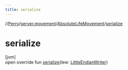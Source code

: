 ```yaml
---
title: serialize
---
```

//[Perry](../../../index.html)/[server.movement](../index.html)/[AbsoluteLifeMovement](index.html)/[serialize](serialize.html)



# serialize



[jvm]\
open override fun [serialize](serialize.html)(lew: [LittleEndianWriter](../../tools.data.output/-little-endian-writer/index.html))




